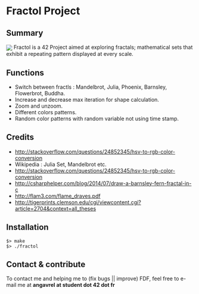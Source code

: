 # Fractol Project

## Summary
<img align="center" src="https://github.com/agavrel/42-Projects/blob/master/fractol/fractol.gif">
Fractol is a 42 Project aimed at exploring fractals; mathematical sets that exhibit a repeating pattern displayed at every scale.

## Functions
* Switch between fractls : Mandelbrot, Julia, Phoenix, Barnsley, Flowerbrot, Buddha.
* Increase and decrease max iteration for shape calculation.
* Zoom and unzoom.
* Different colors patterns.
* Random color patterns with random variable not using time stamp.

## Credits
* http://stackoverflow.com/questions/24852345/hsv-to-rgb-color-conversion
* Wikipedia : Julia Set, Mandelbrot etc.
* http://stackoverflow.com/questions/24852345/hsv-to-rgb-color-conversion
* http://csharphelper.com/blog/2014/07/draw-a-barnsley-fern-fractal-in-c
* http://flam3.com/flame_draves.pdf
* http://tigerprints.clemson.edu/cgi/viewcontent.cgi?article=2704&context=all_theses

## Installation
```
$> make
$> ./fractol
```

## Contact & contribute
To contact me and helping me to (fix bugs || improve) FDF, feel free to e-mail me at **angavrel at student dot 42 dot fr**

